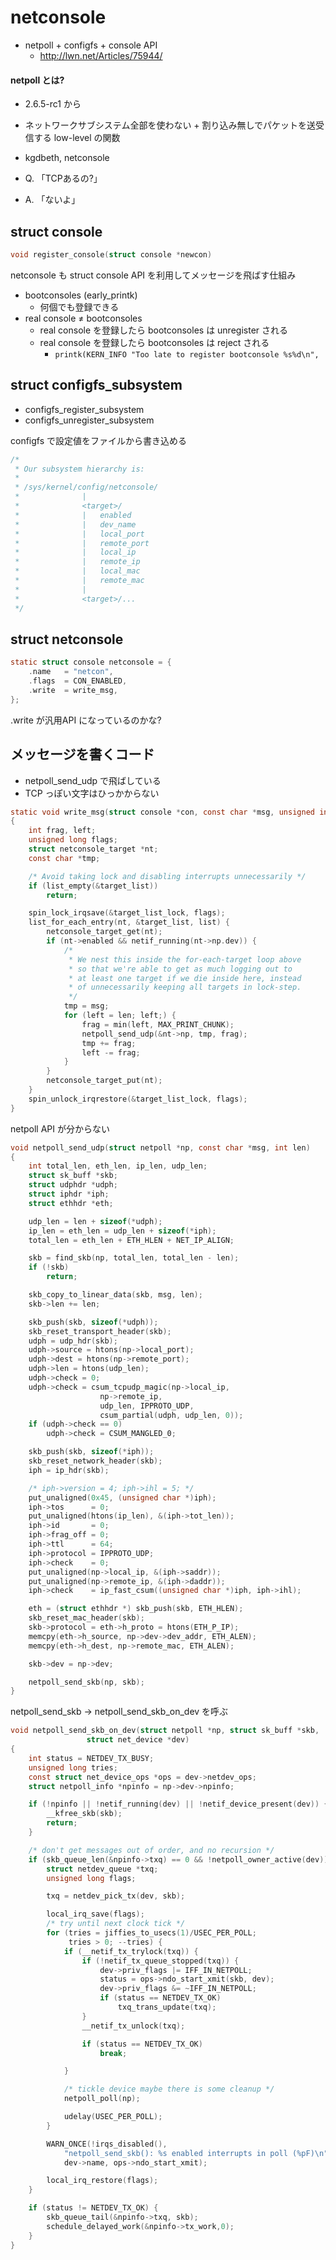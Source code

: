 # netconsole

 * netpoll + configfs + console API 
   * http://lwn.net/Articles/75944/ 

#### netpoll とは?

 * 2.6.5-rc1 から
 * ネットワークサブシステム全部を使わない + 割り込み無しでパケットを送受信する low-level の関数
 * kgdbeth, netconsole 

 * Q. 「TCPあるの?」
 * A. 「ないよ」

## struct console

```c
void register_console(struct console *newcon)
```

netconsole も struct console API を利用してメッセージを飛ばす仕組み

 * bootconsoles (early_printk)
   * 何個でも登録できる
 * real console ≠ bootconsoles
   * real console を登録したら bootconsoles は unregister される
   * real console を登録したら bootconsoles は reject される
     * `printk(KERN_INFO "Too late to register bootconsole %s%d\n",`

## struct configfs_subsystem

 * configfs_register_subsystem
 * configfs_unregister_subsystem

configfs で設定値をファイルから書き込める 

```c
/*
 * Our subsystem hierarchy is:
 *
 * /sys/kernel/config/netconsole/
 *				|
 *				<target>/
 *				|	enabled
 *				|	dev_name
 *				|	local_port
 *				|	remote_port
 *				|	local_ip
 *				|	remote_ip
 *				|	local_mac
 *				|	remote_mac
 *				|
 *				<target>/...
 */
```

## struct netconsole

```c
static struct console netconsole = {
	.name	= "netcon",
	.flags	= CON_ENABLED,
	.write	= write_msg,
};
```

.write が汎用API になっているのかな?

## メッセージを書くコード

 * netpoll_send_udp で飛ばしている
 * TCP っぽい文字はひっかからない

```c
static void write_msg(struct console *con, const char *msg, unsigned int len)
{
	int frag, left;
	unsigned long flags;
	struct netconsole_target *nt;
	const char *tmp;

	/* Avoid taking lock and disabling interrupts unnecessarily */
	if (list_empty(&target_list))
		return;

	spin_lock_irqsave(&target_list_lock, flags);
	list_for_each_entry(nt, &target_list, list) {
		netconsole_target_get(nt);
		if (nt->enabled && netif_running(nt->np.dev)) {
			/*
			 * We nest this inside the for-each-target loop above
			 * so that we're able to get as much logging out to
			 * at least one target if we die inside here, instead
			 * of unnecessarily keeping all targets in lock-step.
			 */
			tmp = msg;
			for (left = len; left;) {
				frag = min(left, MAX_PRINT_CHUNK);
				netpoll_send_udp(&nt->np, tmp, frag);
				tmp += frag;
				left -= frag;
			}
		}
		netconsole_target_put(nt);
	}
	spin_unlock_irqrestore(&target_list_lock, flags);
}
```

netpoll API が分からない

```c
void netpoll_send_udp(struct netpoll *np, const char *msg, int len)
{
	int total_len, eth_len, ip_len, udp_len;
	struct sk_buff *skb;
	struct udphdr *udph;
	struct iphdr *iph;
	struct ethhdr *eth;

	udp_len = len + sizeof(*udph);
	ip_len = eth_len = udp_len + sizeof(*iph);
	total_len = eth_len + ETH_HLEN + NET_IP_ALIGN;

	skb = find_skb(np, total_len, total_len - len);
	if (!skb)
		return;

	skb_copy_to_linear_data(skb, msg, len);
	skb->len += len;

	skb_push(skb, sizeof(*udph));
	skb_reset_transport_header(skb);
	udph = udp_hdr(skb);
	udph->source = htons(np->local_port);
	udph->dest = htons(np->remote_port);
	udph->len = htons(udp_len);
	udph->check = 0;
	udph->check = csum_tcpudp_magic(np->local_ip,
					np->remote_ip,
					udp_len, IPPROTO_UDP,
					csum_partial(udph, udp_len, 0));
	if (udph->check == 0)
		udph->check = CSUM_MANGLED_0;

	skb_push(skb, sizeof(*iph));
	skb_reset_network_header(skb);
	iph = ip_hdr(skb);

	/* iph->version = 4; iph->ihl = 5; */
	put_unaligned(0x45, (unsigned char *)iph);
	iph->tos      = 0;
	put_unaligned(htons(ip_len), &(iph->tot_len));
	iph->id       = 0;
	iph->frag_off = 0;
	iph->ttl      = 64;
	iph->protocol = IPPROTO_UDP;
	iph->check    = 0;
	put_unaligned(np->local_ip, &(iph->saddr));
	put_unaligned(np->remote_ip, &(iph->daddr));
	iph->check    = ip_fast_csum((unsigned char *)iph, iph->ihl);

	eth = (struct ethhdr *) skb_push(skb, ETH_HLEN);
	skb_reset_mac_header(skb);
	skb->protocol = eth->h_proto = htons(ETH_P_IP);
	memcpy(eth->h_source, np->dev->dev_addr, ETH_ALEN);
	memcpy(eth->h_dest, np->remote_mac, ETH_ALEN);

	skb->dev = np->dev;

	netpoll_send_skb(np, skb);
}
```

netpoll_send_skb -> netpoll_send_skb_on_dev を呼ぶ

```c
void netpoll_send_skb_on_dev(struct netpoll *np, struct sk_buff *skb,
			     struct net_device *dev)
{
	int status = NETDEV_TX_BUSY;
	unsigned long tries;
	const struct net_device_ops *ops = dev->netdev_ops;
	struct netpoll_info *npinfo = np->dev->npinfo;

	if (!npinfo || !netif_running(dev) || !netif_device_present(dev)) {
		__kfree_skb(skb);
		return;
	}

	/* don't get messages out of order, and no recursion */
	if (skb_queue_len(&npinfo->txq) == 0 && !netpoll_owner_active(dev)) {
		struct netdev_queue *txq;
		unsigned long flags;

		txq = netdev_pick_tx(dev, skb);

		local_irq_save(flags);
		/* try until next clock tick */
		for (tries = jiffies_to_usecs(1)/USEC_PER_POLL;
		     tries > 0; --tries) {
			if (__netif_tx_trylock(txq)) {
				if (!netif_tx_queue_stopped(txq)) {
					dev->priv_flags |= IFF_IN_NETPOLL;
					status = ops->ndo_start_xmit(skb, dev);
					dev->priv_flags &= ~IFF_IN_NETPOLL;
					if (status == NETDEV_TX_OK)
						txq_trans_update(txq);
				}
				__netif_tx_unlock(txq);

				if (status == NETDEV_TX_OK)
					break;

			}

			/* tickle device maybe there is some cleanup */
			netpoll_poll(np);

			udelay(USEC_PER_POLL);
		}

		WARN_ONCE(!irqs_disabled(),
			"netpoll_send_skb(): %s enabled interrupts in poll (%pF)\n",
			dev->name, ops->ndo_start_xmit);

		local_irq_restore(flags);
	}

	if (status != NETDEV_TX_OK) {
		skb_queue_tail(&npinfo->txq, skb);
		schedule_delayed_work(&npinfo->tx_work,0);
	}
}
```
